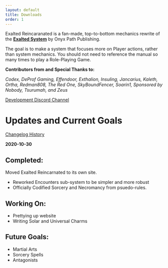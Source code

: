 ```yaml
---
layout: default
title: Downloads
order: 1
---
```


Exalted Reincaranated is a fan-made, top-to-bottom mechanics rewrite of the [**Exalted System**](http://theonyxpath.com/category/worlds/exalted/) by Onyx Path Publishing.

The goal is to make a system that focuses more on Player actions, rather than system mechanics. You should not need to reference the manual so many times to play a Role-Playing Game.


**Contributors from and Special Thanks to:**

*Codex, DeProf Gaming, Effendoor, Exthalion, Insuling, Jancarius, Kaleth, Ortha, Redman808, The Red One, SkyBoundFencer, Soarin1, Sponsored by Nobody, Tsurumah, and Zeus*

[<u>Development Discord Channel</u>](https://discord.gg/JxmYUSD)


 Updates and Current Goals
==========================

[<u>Changelog History</u>](/changelog)

**2020-10-30**

Completed:
----------

Moved Exalted Reincarnated to its own site.
- Reworked Encounters sub-system to be simpler and more robust
- Officially Codified Sorcery and Necromancy from psuedo-rules.

Working On:
-----------

- Prettying up website
- Writing Solar and Universal Charms

Future Goals:
-------------

- Martial Arts
- Sorcery Spells
- Antagonists
